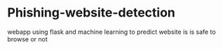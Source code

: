 # Phishing-website-detection
webapp using flask and machine learning to predict website is is safe to browse or not
